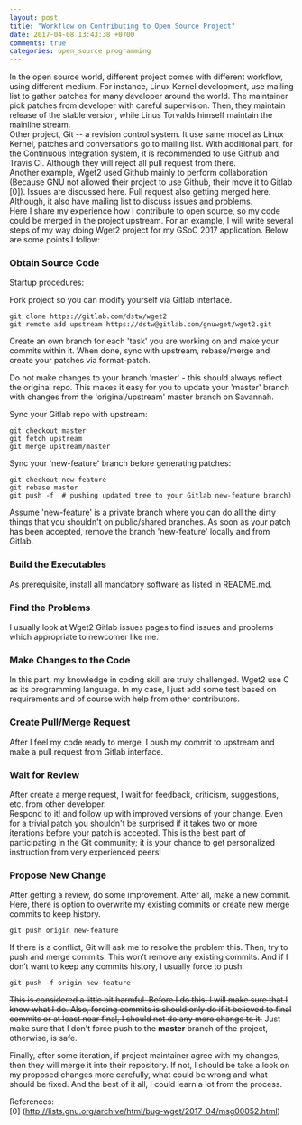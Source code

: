 ```yaml
---
layout: post
title: "Workflow on Contributing to Open Source Project"
date: 2017-04-08 13:43:38 +0700
comments: true
categories: open_source programming
---
```


In the open source world, different project comes with different workflow, using
different medium. For instance, Linux Kernel development, use mailing list to
gather patches for many developer around the world. The maintainer pick
patches from developer with careful supervision. Then, they maintain release of
the stable version, while Linus Torvalds himself maintain the mainline stream.  
Other project, Git -- a revision control system. It use same model as Linux
Kernel, patches and conversations go to mailing list. With additional part, for
the Continuous Integration system, it is recommended to use Github and Travis
CI. Although they will reject all pull request from there.  
Another example, Wget2 used Github mainly to perform collaboration (Because GNU
not allowed their project to use Github, their move it to Gitlab [0]). Issues are
discussed here. Pull request also getting merged here. Although, it also have
mailing list to discuss issues and problems.  
Here I share my experience how I contribute to open source, so my code could be
merged in the project upstream. For an example, I will write several steps of
my way doing Wget2 project for my GSoC 2017 application. Below are some points I
follow:

### Obtain Source Code

Startup procedures:

Fork project so you can modify yourself via Gitlab interface.

    git clone https://gitlab.com/dstw/wget2
    git remote add upstream https://dstw@gitlab.com/gnuwget/wget2.git

Create an own branch for each 'task' you are working on and make your commits
within it. When done, sync with upstream, rebase/merge and create your patches
via format-patch.

Do not make changes to your branch 'master' - this should always reflect the
original repo. This makes it easy for you to update your 'master' branch with
changes from the 'original/upstream' master branch on Savannah.

Sync your Gitlab repo with upstream:

    git checkout master
    git fetch upstream
    git merge upstream/master

Sync your 'new-feature' branch before generating patches:

    git checkout new-feature
    git rebase master
    git push -f  # pushing updated tree to your Gitlab new-feature branch)

Assume 'new-feature' is a private branch where you can do all the dirty things
that you shouldn't on public/shared branches. As soon as your patch has been
accepted, remove the branch 'new-feature' locally and from Gitlab.

### Build the Executables

As prerequisite, install all mandatory software as listed in README.md.

### Find the Problems

I usually look at Wget2 Gitlab issues pages to find issues and problems which
appropriate to newcomer like me.

### Make Changes to the Code

In this part, my knowledge in coding skill are truly challenged. Wget2 use C as
its programming language. In my case, I just add some test based on requirements
and of course with help from other contributors.

### Create Pull/Merge Request

After I feel my code ready to merge, I push my commit to upstream and make a
pull request from Gitlab interface.

### Wait for Review

After create a merge request, I wait for feedback, criticism, suggestions, etc.
from other developer.  
Respond to it! and follow up with improved versions of your change. Even for a
trivial patch you shouldn't be surprised if it takes two or more iterations
before your patch is accepted. This is the best part of participating in the Git
community; it is your chance to get personalized instruction from very
experienced peers!

### Propose New Change

After getting a review, do some improvement. After all, make a new commit. Here,
there is option to overwrite my existing commits or create new merge commits to
keep history.

	git push origin new-feature

If there is a conflict, Git will ask me to resolve the problem this. Then, try
to push and merge commits. This won’t remove any existing commits. And if I
don’t want to keep any commits history, I usually force to push:

	git push -f origin new-feature

~~This is considered a little bit harmful. Before I do this, I will make sure
that I know what I do. Also, forcing commits is should only do if it believed to
final commits or at least near final, I should not do any more change to it.~~ 
Just make sure that I don't force push to the **master** branch of the project,
otherwise, is safe.

Finally, after some iteration, if project maintainer agree with my changes, then
they will merge it into their repository. If not, I should be take a look on my
proposed changes more carefully, what could be wrong and what should be fixed.
And the best of it all, I could learn a lot from the process.

References:  
[0] (http://lists.gnu.org/archive/html/bug-wget/2017-04/msg00052.html)

